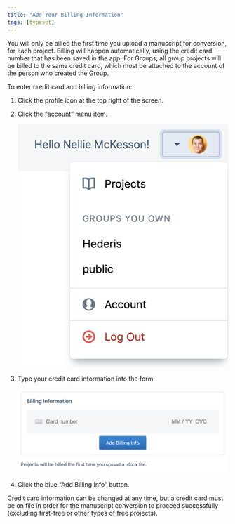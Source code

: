 ```yaml
---
title: "Add Your Billing Information"
tags: [typeset]
---
```

 
<html><body><section data-type="chapter" class="hsecchapter" data-hederis-type="hsecchapter" id="billing-info" data-pi-attrs="id: billing-info; data-tags: typeset;" role="doc-chapter" data-tags="typeset" data-author-name=" " data-book-title=" " title="Add Your Billing Information"><p class="hblkp" data-hederis-type="hblkp" id="pk37oPmxH">You will only be billed the first time you upload a manuscript for conversion, for each project. Billing will happen automatically, using the credit card number that has been saved in the app. For Groups, all group projects will be billed to the same credit card, which must be attached to the account of the person who created the Group.</p><p class="hblkp" data-hederis-type="hblkp" id="p3j89WzA3">To enter credit card and billing information:</p><ol class="hwprnumlist" data-hederis-type="hwprnumlist" id="pVIDh1Bk7"><li class="hblkoli" data-hederis-type="hblkoli" id="liJfwA048A"><p class="hblkoli" data-hederis-type="hblklip" id="pKzsv22FO">Click the profile icon at the top right of the screen.</p></li><li class="hblkoli" data-hederis-type="hblkoli" id="liDJowjxb6"><p class="hblkoli" data-hederis-type="hblklip" id="pF6D7X8ns">Click the &#8220;account&#8221; menu item.</p><img data-hederis-type="hblkimg" class="hblkimg" id="p1oLxmHQ5" src="/images/billing1.png" data-img-src="/images/billing1.png"/></li><li class="hblkoli" data-hederis-type="hblkoli" id="litgoCBXk0"><p class="hblkoli" data-hederis-type="hblklip" id="ptS3vHEkK">Type your credit card information into the form.</p><img data-hederis-type="hblkimg" class="hblkimg" id="pMx6kVirt" src="/images/billing2.png" data-img-src="/images/billing2.png"/></li><li class="hblkoli" data-hederis-type="hblkoli" id="liNfOkWlZQ"><p class="hblkoli" data-hederis-type="hblklip" id="pgCoNKt6b">Click the blue &#8220;Add Billing Info&#8221; button.</p></li></ol><p class="hblkp" data-hederis-type="hblkp" id="pmgKJLUiW">Credit card information can be changed at any time, but a credit card must be on file in order for the manuscript conversion to proceed successfully (excluding first-free or other types of free projects).</p></section></body></html>
